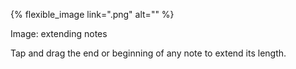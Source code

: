 ---
---

{% flexible_image link=".png" alt="" %}

Image: extending notes

Tap and drag the end or beginning of any note to extend its length.